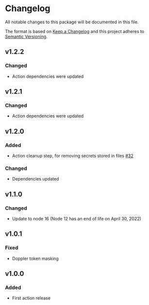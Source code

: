 # Changelog

All notable changes to this package will be documented in this file.

The format is based on [Keep a Changelog][keepachangelog] and this project adheres to [Semantic Versioning][semver].

## v1.2.2

### Changed

- Action dependencies were updated

## v1.2.1

### Changed

- Action dependencies were updated

## v1.2.0

### Added

- Action cleanup step, for removing secrets stored in files [#32]

### Changed

- Dependencies updated

[#32]:https://github.com/gacts/fetch-doppler-secret/issues/32

## v1.1.0

### Changed

- Update to node 16 (Node 12 has an end of life on April 30, 2022)

## v1.0.1

### Fixed

- Doppler token masking

## v1.0.0

### Added

- First action release

[keepachangelog]:https://keepachangelog.com/en/1.0.0/
[semver]:https://semver.org/spec/v2.0.0.html
